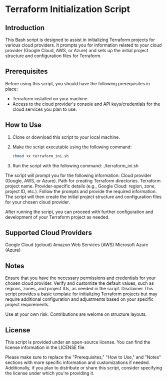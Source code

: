 # Terraform Initialization Script

## Introduction

This Bash script is designed to assist in initializing Terraform projects for various cloud providers. It prompts you for information related to your cloud provider (Google Cloud, AWS, or Azure) and sets up the initial project structure and configuration files for Terraform.

## Prerequisites

Before using this script, you should have the following prerequisites in place:

- Terraform installed on your machine.
- Access to the cloud provider's console and API keys/credentials for the cloud services you plan to use.

## How to Use

1. Clone or download this script to your local machine.

2. Make the script executable using the following command:

   ```bash
   chmod +x terraform_ini.sh
   
3. Run the script with the following command:
./terraform_ini.sh


The script will prompt you for the following information:
Cloud provider (Google, AWS, or Azure).
Path for creating Terraform directories.
Terraform project name.
Provider-specific details (e.g., Google Cloud: region, zone, project ID, etc.).
Follow the prompts and provide the required information. The script will then create the initial project structure and configuration files for your chosen cloud provider.

After running the script, you can proceed with further configuration and development of your Terraform project as needed.

## Supported Cloud Providers
Google Cloud (gcloud)
Amazon Web Services (AWS)
Microsoft Azure (Azure)

## Notes
Ensure that you have the necessary permissions and credentials for your chosen cloud provider.
Verify and customize the default values, such as regions, zones, and project IDs, as needed in the script.
Disclaimer
This script provides a basic template for initializing Terraform projects but may require additional configuration and adjustments based on your specific project requirements.

Use at your own risk. Contributions are welome on structure layouts.

## License
This script is provided under an open-source license. You can find the license information in the LICENSE file.

Please make sure to replace the "Prerequisites," "How to Use," and "Notes" sections with more specific information and customizations if needed. Additionally, if you plan to distribute or share this script, consider specifying the license under which you're providing it.

